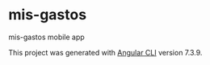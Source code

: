 # mis-gastos
mis-gastos mobile app

This project was generated with [Angular CLI](https://github.com/angular/angular-cli) version 7.3.9.
